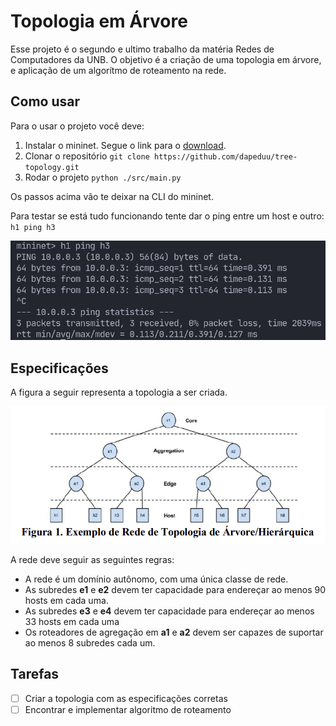 # Topologia em Árvore

Esse projeto é o segundo e ultimo trabalho da matéria Redes de Computadores da UNB. O objetivo é a criação de uma topologia em árvore, e aplicação de um algorítmo de roteamento na rede.

## Como usar

Para o usar o projeto você deve:
1. Instalar o mininet. Segue o link para o [download](http://mininet.org/download/).
2. Clonar o repositório `git clone https://github.com/dapeduu/tree-topology.git`
3. Rodar o projeto `python ./src/main.py`

Os passos acima vão te deixar na CLI do mininet.

Para testar se está tudo funcionando tente dar o ping entre um host e outro: `h1 ping h3`

![Exemplo de teste de ping](docs/ping-test.png)

## Especificações

A figura a seguir representa a topologia a ser criada.

![Topologia em árvore](./docs/tree-topo.png)

A rede deve seguir as seguintes regras:
- A rede é um domínio autônomo, com uma única classe de rede.
- As subredes **e1** e **e2** devem ter capacidade para endereçar ao menos 90 hosts em cada uma.
- As subredes **e3** e **e4** devem ter capacidade para endereçar ao menos 33 hosts em cada uma
- Os roteadores de agregação em **a1** e **a2** devem ser capazes de suportar ao menos 8 subredes cada um.

## Tarefas

- [ ] Criar a topologia com as especificações corretas
- [ ] Encontrar e implementar algoritmo de roteamento